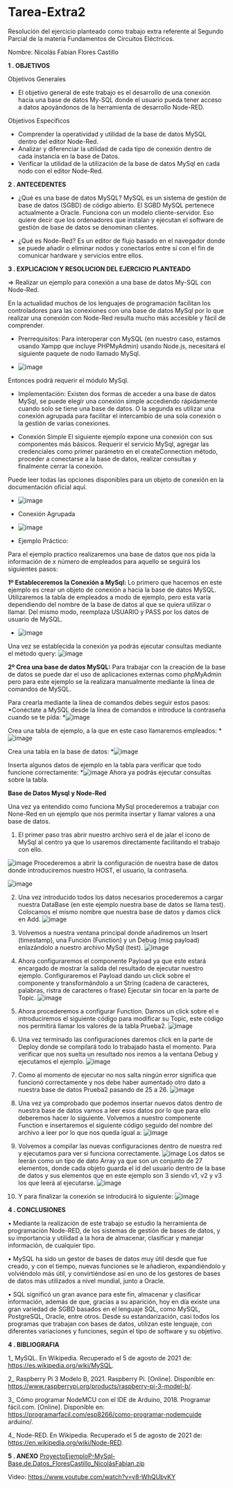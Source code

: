 # Tarea-Extra2
Resolución del ejercicio planteado como trabajo extra referente al Segundo Parcial de la materia Fundamentos de Circuitos Eléctricos.

Nombre: Nicolás Fabian Flores Castillo


**1 . OBJETIVOS**

Objetivos Generales
* El objetivo general de este trabajo es el desarrollo de una conexión hacia una base de datos My-SQL donde el usuario pueda tener acceso a datos apoyándonos de la herramienta de desarrollo Node-RED.


Objetivos Especificos
* Comprender la operatividad y utilidad de la base de datos MySQL dentro del editor Node-Red.
* Analizar y diferenciar la utilidad de cada tipo de conexión dentro de cada instancia en la base de Datos.
* Verificar la utilidad de la utilización de la base de datos MySql en cada nodo con el editor Node-Red.
 
 
 **2 . ANTECEDENTES**
 
 * ¿Qué es una base de datos MySQL?
MySQL es un sistema de gestión de base de datos (SGBD) de código abierto. El SGBD MySQL pertenece actualmente a Oracle. Funciona con un modelo cliente-servidor. Eso quiere decir que los ordenadores que instalan y ejecutan el software de gestión de base de datos se denominan clientes.

 * ¿Qué es Node-Red? 
Es un editor de flujo basado en el navegador donde se puede añadir o eliminar nodos y conectarlos entre sí con el fin de comunicar hardware y servicios entre ellos.


**3 . EXPLICACION Y RESOLUCION DEL EJERCICIO PLANTEADO**

  => Realizar un ejemplo para conexión a una base de datos My-SQL con Node-Red.
   
 En la actualidad muchos de los lenguajes de programación facilitan los controladores para las conexiones con una base de datos MySql por lo que realizar una conexión con Node-Red resulta mucho más accesible y fácil de comprender. 

* Prerrequisitos:
Para interoperar con MySQL (en nuestro caso, estamos usando Xampp que incluye PHPMyAdmin) usando Node.js, necesitará el siguiente paquete de nodo llamado MySql.

* ![image](https://user-images.githubusercontent.com/84397670/128445521-09fbd83e-e386-4f0d-8927-450adbf393d6.png)

Entonces podrá requerir el módulo MySql.

* Implementación:
Existen dos formas de acceder a una base de datos MySql, se puede elegir una conexión simple accediendo rápidamente cuando solo se tiene una base de datos. O la segunda es utilizar una conexión agrupada para facilitar el intercambio de una sola conexión o la gestión de varias conexiones.

* Conexión Simple
El siguiente ejemplo expone una conexión con sus componentes más básicos. Requerir el servicio MySql, agregar las credenciales como primer parámetro en el createConnection método, proceder a conectarse a la base de datos, realizar consultas y finalmente cerrar la conexión.

Puede leer todas las opciones disponibles para un objeto de conexión en la documentación oficial aquí.
* ![image](https://user-images.githubusercontent.com/84397670/128445644-94adc344-1688-410d-ac3a-f10b209f954c.png)

* Conexión Agrupada
* ![image](https://user-images.githubusercontent.com/84397670/128445678-89b9ec4d-1971-442e-8ffe-3c771b5e97a3.png)

* Ejemplo Práctico:

Para el ejemplo practico realizaremos una base de datos que nos pida la información de x número de empleados para aquello se seguirá los siguientes pasos:

**1º Estableceremos la Conexión a MySql:** Lo primero que hacemos en este ejemplo es crear un objeto de conexión a hacia la base de datos MySQL. Utilizaremos la tabla de empleados a modo de ejemplo, pero esta varía dependiendo del nombre de la base de datos al que se quiera utilizar o llamar. Del mismo modo, reemplaza USUARIO y PASS por los datos de usuario de MySQL.

* ![image](https://user-images.githubusercontent.com/84397670/128445794-8dd170dd-4a42-44e8-9176-092dfb7fc4e0.png)

Una vez se establecida la conexión ya podrás ejecutar consultas mediante el método query:
![image](https://user-images.githubusercontent.com/84397670/128445815-0e4a670b-a799-4904-a3cf-8e6b44ad6c15.png)

**2º Crea una base de datos MySQL:**  Para trabajar con la creación de la base de datos se puede dar el uso de aplicaciones externas como phpMyAdmin pero para este ejemplo se la realizara manualmente mediante la línea de comandos de MySQL.

Para crearla mediante la línea de comandos debes seguir estos pasos:
*Conéctate a MySQL desde la línea de comandos e introduce la contraseña cuando se te pida:
*![image](https://user-images.githubusercontent.com/84397670/128445888-a5bb0f09-12d8-42fe-bee5-6d2720104acb.png)

Crea una tabla de ejemplo, a la que en este caso llamaremos empleados:
*![image](https://user-images.githubusercontent.com/84397670/128445926-9393c989-8b44-4611-9492-2f855ec25e79.png)

Crea una tabla en la base de datos:
*![image](https://user-images.githubusercontent.com/84397670/128445943-5c5c2900-9ceb-45bb-b716-64aed234824b.png)

Inserta algunos datos de ejemplo en la tabla para verificar que todo funcione correctamente:
*![image](https://user-images.githubusercontent.com/84397670/128445963-87bb9942-798d-4caa-a8cc-4fa3cdccc2ba.png)
Ahora ya podrás ejecutar consultas sobre la tabla.

**Base de Datos Mysql y Node-Red**

Una vez ya entendido como funciona MySql procederemos a trabajar con None-Red en un ejemplo que nos permita insertar y llamar valores a una base de datos. 

1. El primer paso tras abrir nuestro archivo será el de jalar el icono de MySql al centro ya que lo usaremos directamente facilitando el trabajo con ello.

![image](https://user-images.githubusercontent.com/84397670/129117704-05d68cf5-6933-45aa-932d-ea2b0f313df7.png)
Procederemos a abrir la configuración de nuestra base de datos donde introduciremos nuestro HOST, el usuario, la contraseña.

![image](https://user-images.githubusercontent.com/84397670/129117744-6217c90c-d9a3-41ab-a304-4bc8be7c84cd.png)

2. Una vez introducido todos los datos necesarios procederemos a cargar nuestra DataBase (en este ejemplo nuestra base de datos se llama test). Colocamos el mismo nombre que nuestra base de datos y damos click en Add. 
![image](https://user-images.githubusercontent.com/84397670/129117798-42772e68-2222-43e5-99bb-32db4565b825.png)

3.	Volvemos a nuestra ventana principal donde añadiremos un Insert (timestamp), una Función (Function) y un Debug (msg payload) enlazándolo a nuestro archivo MySql (test).
![image](https://user-images.githubusercontent.com/84397670/129117819-64b1cefa-245b-4e2b-ba2a-968b701d5978.png)

4.	Ahora configuraremos el componente Payload ya que este estará encargado de mostrar la salida del resultado de ejecutar nuestro ejemplo. Configuraremos el Payload dando un click sobre el componente y transformándolo a un String (cadena de caracteres, palabras, ristra de caracteres o frase) Ejecutar sin tocar en la parte de Topic.
![image](https://user-images.githubusercontent.com/84397670/129117837-9bcf94b8-881b-4a6d-913e-b65d378a36e2.png)

5.	Ahora procederemos a configurar Function. Damos un click sobre el e introduciremos el siguiente código para modificar su Topic, este código nos permitirá llamar los valores de la tabla Prueba2.
![image](https://user-images.githubusercontent.com/84397670/129117864-0f406df5-652a-455a-b66e-d2dee51cdff6.png)

6.	Una vez terminado las configuraciones daremos click en la parte de Deploy donde se compilará todo lo trabajado hasta el momento. Para verificar que nos suelta un resultado nos iremos a la ventana Debug y ejecutamos el ejemplo.
![image](https://user-images.githubusercontent.com/84397670/129117884-b2aa1994-aff6-4b2c-b118-b85caf8d0cdd.png)

7.	Como al momento de ejecutar no nos salta ningún error significa que funcionó correctamente y nos debe haber aumentado otro dato a nuestra base de datos Prueba2 pasando de 25 a 26. 
![image](https://user-images.githubusercontent.com/84397670/129117905-9d8bf46d-8272-4638-adda-b8d26a726b69.png)

8.	Una vez ya comprobado que podemos insertar nuevos datos dentro de nuestra base de datos vamos a leer esos datos por lo que para ello deberemos hacer lo siguiente. Volvemos a nuestro componente Function e insertaremos el siguiente código seguido del nombre del archivo a leer por lo que nos queda igual a:
![image](https://user-images.githubusercontent.com/84397670/129117925-4928bace-42d7-4144-852d-0eb874761f2e.png)

9.	Volvemos a compilar las nuevas configuraciones dentro de nuestra red y ejecutamos para ver si funciona correctamente. 
![image](https://user-images.githubusercontent.com/84397670/129117951-4a0819ac-4cc1-41fc-bd6f-a3e4d277d8ea.png)
Los datos se leerán como un tipo de dato Array ya que son un conjunto de 27 elementos, donde cada objeto guarda el id del usuario dentro de la base de datos y sus elementos que en este ejemplo son 3 siendo v1, v2 y v3 los que leerá al ejecutarse.
![image](https://user-images.githubusercontent.com/84397670/129117976-69142814-5ff2-4f90-b599-6ccdd6edd00b.png)

10. Y para finalizar la conexión se introducirá lo siguiente:
![image](https://user-images.githubusercontent.com/84397670/128446018-1528cfac-1ac2-437e-8a76-61bf3d8a8b35.png)


**4 . CONCLUSIONES**

•	Mediante la realización de este trabajo se estudio la herramienta de programación Node-RED, de los sistemas de gestión de bases de datos, y su importancia y utilidad a la hora de almacenar, clasificar y manejar información, de cualquier tipo.

•	MySQL ha sido un gestor de bases de datos muy útil desde que fue creado, y con el tiempo, nuevas funciones se le añadieron, expandiéndolo y volviéndolo más útil, y convirtiéndose así en uno de los gestores de bases de datos más utilizados a nivel mundial, junto a Oracle.

•	SQL significó un gran avance para este fin, almacenar y clasificar información, además de que, gracias a su aparición, hoy en día existe una gran variedad de SGBD basados en el lenguaje SQL, como MySQL, PostgreSQL, Oracle, entre otros. Desde su estandarización, casi todos los programas que trabajan con bases de datos, utilizan este lenguaje, con diferentes variaciones y funciones, según el tipo de software y su objetivo.



**4 . BIBLIOGRAFIA**

1_ MySQL. En Wikipedia. Recuperado el 5 de agosto de 2021 de: https://es.wikipedia.org/wiki/MySQL.

2_	Raspberry Pi 3 Modelo B, 2021. Raspberry Pi. [Online]. Disponible en: https://www.raspberrypi.org/products/raspberry-pi-3-model-b/.

3_	Cómo programar NodeMCU con el IDE de Arduino, 2018. Programar fácil.com. [Online]. Disponible en: https://programarfacil.com/esp8266/como-programar-nodemcuide arduino/.

4_	Node-RED. En Wikipedia. Recuperado el 5 de agosto de 2021 de: https://en.wikipedia.org/wiki/Node-RED.

**5 . ANEXO**
[ProyectoEjemploP-MySql-Base.de.Datos_FloresCastillo_NicolásFabian.zip](https://github.com/FloresNicolas/Tarea-Extra2/files/6971974/ProyectoEjemploP-MySql-Base.de.Datos_FloresCastillo_NicolasFabian.zip)

Video: https://www.youtube.com/watch?v=y8-WhQUbyKY
